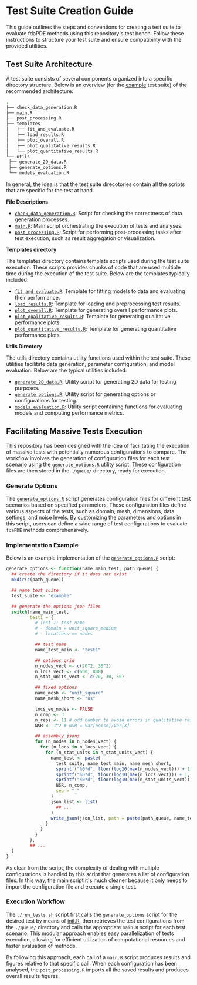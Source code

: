 # Test Suite Creation Guide

This guide outlines the steps and conventions for creating a test suite to evaluate fdaPDE methods using this repository's test bench. Follow these instructions to structure your test suite and ensure compatibility with the provided utilities.

## Test Suite Architecture

A test suite consists of several components organized into a specific directory structure. Below is an overview (for the [example](./example/) test suite) of the recommended architecture:

```bash
.
├── check_data_generation.R
├── main.R
├── post_processing.R
├── templates
│   ├── fit_and_evaluate.R
│   ├── load_results.R
│   ├── plot_overall.R
│   ├── plot_qualitative_results.R
│   └── plot_quantitative_results.R
└── utils
 ├── generate_2D_data.R
 ├── generate_options.R
 └── models_evaluation.R
```

In general, the idea is that the test suite direcotories contain all the scripts that are specific for the test at hand.

**File Descriptions**

- [`check_data_generation.R`](./example/check_data_generation.R): Script for checking the correctness of data generation processes.
- [`main.R`](./main.R): Main script orchestrating the execution of tests and analyses.
- [`post_processing.R`](./example/post_processing.R): Script for performing post-processing tasks after test execution, such as result aggregation or visualization.

**Templates directory**

The templates directory contains template scripts used during the test suite execution. These scripts provides chunks of code that are used multiple time during the execution of the test suite. Below are the templates typically included:

- [`fit_and_evaluate.R`](./example/templates/fit_and_evaluate.R): Template for fitting models to data and evaluating their performance.
- [`load_results.R`](./example/templates/load_results.R): Template for loading and preprocessing test results.
- [`plot_overall.R`](./example/templates/plot_overall.R): Template for generating overall performance plots.
- [`plot_qualitative_results.R`](./example/templates/plot_qualitative_results.R): Template for generating qualitative performance plots.
- [`plot_quantitative_results.R`](./example/templates/plot_quantitative_results.R): Template for generating quantitative performance plots.

**Utils Directory**

The utils directory contains utility functions used within the test suite. These utilities facilitate data generation, parameter configuration, and model evaluation. Below are the typical utilities included:

- [`generate_2D_data.R`](./example/utils/generate_2D_data.R): Utility script for generating 2D data for testing purposes.
- [`generate_options.R`](./example/utils/generate_options.R): Utility script for generating options or configurations for testing.
- [`models_evaluation.R`](./example/utils/models_evaluation.R): Utility script containing functions for evaluating models and computing performance metrics.

## Facilitating Massive Tests Execution

This repository has been designed with the idea of facilitating the execution of massive tests with potentially numerous configurations to compare. The workflow involves the generation of configuration files for each test scenario using the [`generate_options.R`](./example/utils/generate_options.R) utility script. These configuration files are then stored in the `./queue/` directory, ready for execution.

### Generate Options

The [`generate_options.R`](./example/utils/generate_options.R) script generates configuration files for different test scenarios based on specified parameters. These configuration files define various aspects of the tests, such as domain, mesh, dimensions, data settings, and noise levels. By customizing the parameters and options in this script, users can define a wide range of test configurations to evaluate `fdaPDE` methods comprehensively.

### Implementation Example

Below is an example implementation of the [`generate_options.R`](./example/utils/generate_options.R) script:

```R
generate_options <- function(name_main_test, path_queue) {
  ## create the directory if it does not exist
  mkdir(c(path_queue))

  ## name test suite
  test_suite <- "example"

  ## generate the options json files
  switch(name_main_test,
         test1 = {
           # Test 1: test_name
           # - domain = unit_square_medium
           # - locations == nodes

           ## test name
           name_test_main <- "test1"

           ## options grid
           n_nodes_vect <- c(20^2, 30^2)
           n_locs_vect <- c(600, 800)
           n_stat_units_vect <- c(20, 30, 50)

           ## fixed options
           name_mesh <- "unit_square"
           name_mesh_short <- "us"

           locs_eq_nodes <- FALSE
           n_comp <- 3
           n_reps <- 11 # odd number to avoid errors in qualitative results plots
           NSR <- 1^2 # NSR = Var[noise]/Var[X]

           ## assembly jsons
           for (n_nodes in n_nodes_vect) {
             for (n_locs in n_locs_vect) {
               for (n_stat_units in n_stat_units_vect) {
                 name_test <- paste(
                   test_suite, name_test_main, name_mesh_short,
                   sprintf("%0*d", floor(log10(max(n_nodes_vect))) + 1, n_nodes),
                   sprintf("%0*d", floor(log10(max(n_locs_vect))) + 1, n_locs),
                   sprintf("%0*d", floor(log10(max(n_stat_units_vect))) + 1, n_stat_units),
                   NSR, n_comp,
                   sep = "_"
                 )
                 json_list <- list(
                   ## ...
                 )
                 write_json(json_list, path = paste(path_queue, name_test, ".json", sep = ""))
               }
             }
           }
         },
         ## ...
  )
}
```

As clear from the script, the complexity of dealing with multiple configurations is handled by this script that generates a list of configuration files. In this way, the main script it's much cleaner because it only needs to import the configuration file and execute a single test.

### Execution Workflow

The [`./run_tests.sh`](../run_tests.sh) script first calls the `generate_options` script for the desired test by means of [init.R](../src/init.R), then retrieves the test configurations from the `./queue/` directory and calls the appropriate `main.R` script for each test scenario. This modular approach enables easy parallelization of tests execution, allowing for efficient utilization of computational resources and faster evaluation of methods.

By following this approach, each call of a `main.R` script produces results and figures relative to that specific call. When each configuration has been analysed, the `post_processing.R` imports all the saved results and produces overall results figures.
